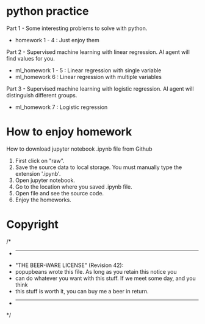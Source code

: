 # python practice

Part 1 - Some interesting problems to solve with python.

- homework 1 - 4 : Just enjoy them

Part 2 - Supervised machine learning with linear regression. AI agent will find values for you.

- ml_homework 1 - 5 : Linear regression with single variable 
- ml_homework 6 : Linear regression with multiple variables

Part 3 - Supervised machine learning with logistic regression. AI agent will distinguish different groups. 

- ml_homework 7 : Logistic regression


# How to enjoy homework
How to download jupyter notebook .ipynb file from Github

1. First click on "raw".
2. Save the source data to local storage. You must manually type the extension '.ipynb'.
3. Open jupyter notebook.
4. Go to the location where you saved .ipynb file.
5. Open file and see the source code.
6. Enjoy the homeworks.

# Copyright

/*
 * ----------------------------------------------------------------------------
 * "THE BEER-WARE LICENSE" (Revision 42):
 * popupbeans wrote this file.  As long as you retain this notice you
 * can do whatever you want with this stuff. If we meet some day, and you think
 * this stuff is worth it, you can buy me a beer in return.
 * ----------------------------------------------------------------------------
 */